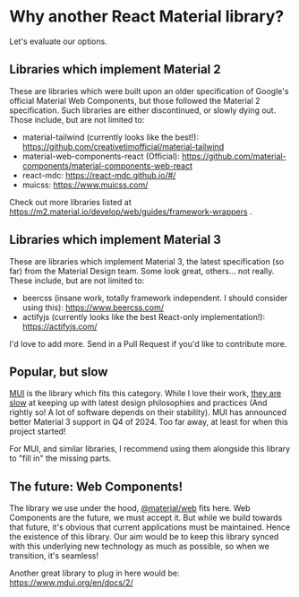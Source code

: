 # Why another React Material library?

Let's evaluate our options.

## Libraries which implement Material 2
These are libraries which were built upon an older specification of Google's official Material Web Components, but those followed the Material 2 specification. Such libraries are either discontinued, or slowly dying out. Those include, but are not limited to:

- material-tailwind (currently looks like the best!): https://github.com/creativetimofficial/material-tailwind
- material-web-components-react (Official): https://github.com/material-components/material-components-web-react
- react-mdc: https://react-mdc.github.io/#/
- muicss: https://www.muicss.com/

Check out more libraries listed at https://m2.material.io/develop/web/guides/framework-wrappers .

## Libraries which implement Material 3
These are libraries which implement Material 3, the latest specification (so far) from the Material Design team. Some look great, others... not really. These include, but are not limited to:

- beercss (insane work, totally framework independent. I should consider using this): https://www.beercss.com/
- actifyjs (currently looks like the best React-only implementation!): https://actifyjs.com/

I'd love to add more. Send in a Pull Request if you'd like to contribute more.

## Popular, but slow
[MUI](https://mui.com/) is the library which fits this category. While I love their work, [they are slow](https://github.com/mui/material-ui/issues/29345) at keeping up with latest design philosophies and practices (And rightly so! A lot of software depends on their stability). MUI has announced better Material 3 support in Q4 of 2024. Too far away, at least for when this project started!

For MUI, and similar libraries, I recommend using them alongside this library to "fill in" the missing parts.

## The future: Web Components!
The library we use under the hood, [@material/web](https://github.com/material-components/material-web) fits here. Web Components are the future, we must accept it. But while we build towards that future, it's obvious that current applications must be maintained. Hence the existence of this library. Our aim would be to keep this library synced with this underlying new technology as much as possible, so when we transition, it's seamless!

Another great library to plug in here would be: https://www.mdui.org/en/docs/2/